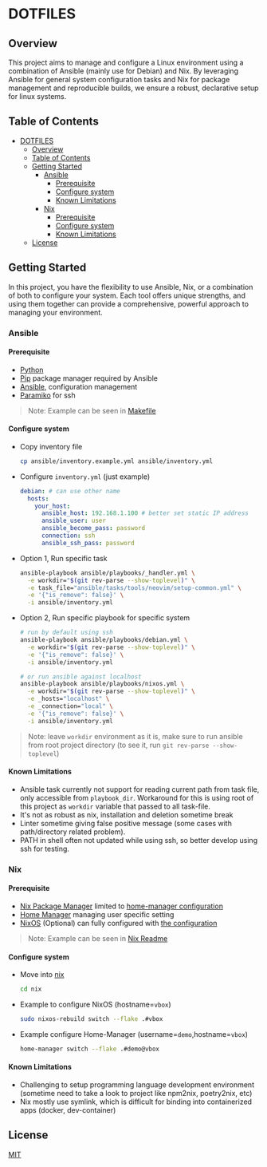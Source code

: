 # DOTFILES

## Overview
This project aims to manage and configure a Linux environment using a combination of Ansible (mainly use for Debian) and Nix. By leveraging Ansible for general system configuration tasks and Nix for package management and reproducible builds, we ensure a robust, declarative setup for linux systems.

## Table of Contents
- [DOTFILES](#dotfiles)
  - [Overview](#overview)
  - [Table of Contents](#table-of-contents)
  - [Getting Started](#getting-started)
    - [Ansible](#ansible)
      - [Prerequisite](#prerequisite)
      - [Configure system](#configure-system)
      - [Known Limitations](#known-limitations)
    - [Nix](#nix)
      - [Prerequisite](#prerequisite-1)
      - [Configure system](#configure-system-1)
      - [Known Limitations](#known-limitations-1)
  - [License](#license)



## Getting Started
In this project, you have the flexibility to use Ansible, Nix, or a combination of both to configure your system. Each tool offers unique strengths, and using them together can provide a comprehensive, powerful approach to managing your environment.

### Ansible

#### Prerequisite
- [Python](https://www.python.org/)
- [Pip](https://pip.pypa.io/en/stable/installation) package manager required by Ansible
- [Ansible](https://docs.ansible.com/ansible/latest/installation_guide/intro_installation.html), configuration management
- [Paramiko](https://www.paramiko.org/installing.html) for ssh
> Note: Example can be seen in [Makefile](./Makefile)

#### Configure system
- Copy inventory file
  ```bash
  cp ansible/inventory.example.yml ansible/inventory.yml
  ```
- Configure `inventory.yml` (just example)
  ```yaml
  debian: # can use other name
    hosts:
      your_host:
        ansible_host: 192.168.1.100 # better set static IP address
        ansible_user: user
        ansible_become_pass: password
        connection: ssh
        ansible_ssh_pass: password
  ```
- Option 1, Run specific task
  ```bash
  ansible-playbook ansible/playbooks/_handler.yml \
    -e workdir="$(git rev-parse --show-toplevel)" \
    -e task_file="ansible/tasks/tools/neovim/setup-common.yml" \
    -e '{"is_remove": false}' \
    -i ansible/inventory.yml
  ```
- Option 2, Run specific playbook for specific system
  ```bash
  # run by default using ssh
  ansible-playbook ansible/playbooks/debian.yml \
    -e workdir="$(git rev-parse --show-toplevel)" \
    -e '{"is_remove": false}' \
    -i ansible/inventory.yml

  # or run ansible against localhost
  ansible-playbook ansible/playbooks/nixos.yml \
    -e workdir="$(git rev-parse --show-toplevel)" \
    -e _hosts="localhost" \
    -e _connection="local" \
    -e '{"is_remove": false}' \
    -i ansible/inventory.yml
  ```
> Note: leave `workdir` environment as it is, make sure to run ansible from root project directory (to see it, run `git rev-parse --show-toplevel`)

#### Known Limitations
- Ansible task currently not support for reading current path from task file, only accessible from `playbook_dir`. Workaround for this is using root of this project as `workdir`  variable that passed to all task-file.
- It's not as robust as nix, installation and deletion sometime break
- Linter sometime giving false positive message (some cases with path/directory related problem).
- PATH in shell often not updated while using ssh, so better develop using ssh for testing.

### Nix

#### Prerequisite
- [Nix Package Manager](https://nixos.org/download/) limited to [home-manager configuration](./nix/home/)
- [Home Manager](https://nix-community.github.io/home-manager/) managing user specific setting
- [NixOS](https://nixos.org/download) (Optional) can fully configured with [the configuration](./nix)
> Note: Example can be seen in [Nix Readme](./nix/README.md)

#### Configure system
- Move into [nix](./nix/)
  ```bash
  cd nix
  ```
- Example to configure NixOS (hostname=`vbox`)
  ```bash
  sudo nixos-rebuild switch --flake .#vbox
  ```
- Example configure Home-Manager (username=`demo`,hostname=`vbox`)
  ```bash
  home-manager switch --flake .#demo@vbox
  ```

#### Known Limitations
- Challenging to setup programming language development environment (sometime need to take a look to project like npm2nix, poetry2nix, etc)
- Nix mostly use symlink, which is difficult for binding into containerized apps (docker, dev-container)

## License
[MIT](./LICENSE)
